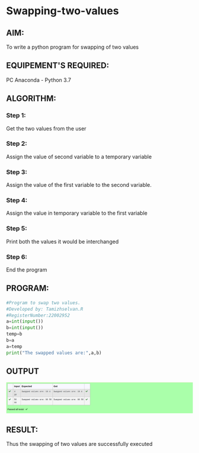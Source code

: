 # Swapping-two-values
## AIM:
To write a python program for swapping of two values
## EQUIPEMENT'S REQUIRED: 
PC
Anaconda - Python 3.7
## ALGORITHM: 
### Step 1:
Get the two values from the user
### Step 2: 
Assign the value of second variable to a temporary variable 
### Step 3: 
Assign the value of the first variable to the second variable.
### Step 4:  
Assign the value in temporary variable to the first variable
### Step 5: 
Print both the values it would be interchanged
### Step 6: 
End the program
## PROGRAM:
```python
#Program to swap two values.
#Developed by: Tamizhselvan.R
#RegisterNumber:22002952
a=int(input())
b=int(input())
temp=b
b=a
a=temp
print("The swapped values are:",a,b)
```
## OUTPUT
![OUTPUT](./OUTPUT.png)


## RESULT:
Thus the swapping of two values are successfully executed



